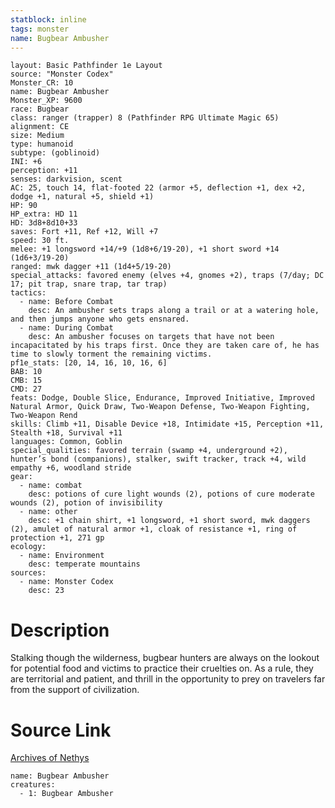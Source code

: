 ```yaml
---
statblock: inline
tags: monster
name: Bugbear Ambusher
---
```

```statblock
layout: Basic Pathfinder 1e Layout
source: "Monster Codex"
Monster_CR: 10
name: Bugbear Ambusher
Monster_XP: 9600
race: Bugbear
class: ranger (trapper) 8 (Pathfinder RPG Ultimate Magic 65)
alignment: CE
size: Medium
type: humanoid
subtype: (goblinoid)
INI: +6
perception: +11
senses: darkvision, scent
AC: 25, touch 14, flat-footed 22 (armor +5, deflection +1, dex +2, dodge +1, natural +5, shield +1)
HP: 90
HP_extra: HD 11
HD: 3d8+8d10+33
saves: Fort +11, Ref +12, Will +7
speed: 30 ft.
melee: +1 longsword +14/+9 (1d8+6/19-20), +1 short sword +14 (1d6+3/19-20)
ranged: mwk dagger +11 (1d4+5/19-20)
special_attacks: favored enemy (elves +4, gnomes +2), traps (7/day; DC 17; pit trap, snare trap, tar trap)
tactics:
  - name: Before Combat
    desc: An ambusher sets traps along a trail or at a watering hole, and then jumps anyone who gets ensnared.
  - name: During Combat
    desc: An ambusher focuses on targets that have not been incapacitated by his traps first. Once they are taken care of, he has time to slowly torment the remaining victims.
pf1e_stats: [20, 14, 16, 10, 16, 6]
BAB: 10
CMB: 15
CMD: 27
feats: Dodge, Double Slice, Endurance, Improved Initiative, Improved Natural Armor, Quick Draw, Two-Weapon Defense, Two-Weapon Fighting, Two-Weapon Rend
skills: Climb +11, Disable Device +18, Intimidate +15, Perception +11, Stealth +18, Survival +11
languages: Common, Goblin
special_qualities: favored terrain (swamp +4, underground +2), hunter’s bond (companions), stalker, swift tracker, track +4, wild empathy +6, woodland stride
gear:
  - name: combat
    desc: potions of cure light wounds (2), potions of cure moderate wounds (2), potion of invisibility
  - name: other
    desc: +1 chain shirt, +1 longsword, +1 short sword, mwk daggers (2), amulet of natural armor +1, cloak of resistance +1, ring of protection +1, 271 gp
ecology:
  - name: Environment
    desc: temperate mountains
sources:
  - name: Monster Codex
    desc: 23
```
# Description
Stalking though the wilderness, bugbear hunters are always on the lookout for potential food and victims to practice their cruelties on. As a rule, they are territorial and patient, and thrill in the opportunity to prey on travelers far from the support of civilization.
# Source Link
[Archives of Nethys](https://aonprd.com/MonsterDisplay.aspx?ItemName=Bugbear%20Ambusher)
```encounter-table
name: Bugbear Ambusher
creatures:
  - 1: Bugbear Ambusher
```
